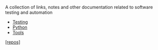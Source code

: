 A collection of links, notes and other documentation related to software
testing and automation

- [Testing](testing.md)
- [Python](python.md)
- [Tools](tools.md)

[[repos]](https://github.com/torandu)
